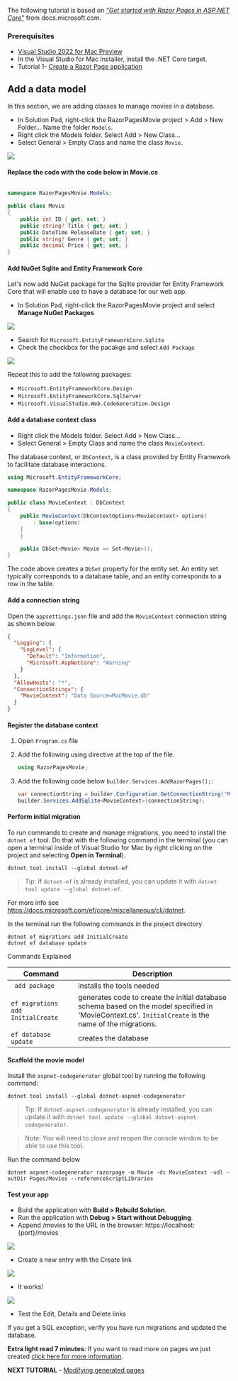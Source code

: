 The following tutorial is based on [*"Get started with Razor Pages in ASP.NET Core"*](https://docs.microsoft.com/aspnet/core/tutorials/razor-pages/razor-pages-start) from docs.microsoft.com.

### Prerequisites

* [Visual Studio 2022 for Mac Preview](https://visualstudio.microsoft.com/vs/mac/preview/?wt.mc_id=adw-brand&gclid=Cj0KCQjwqYfWBRDPARIsABjQRYwLe3b9dJMixA98s8nS8QfuNBKGsiRVRXzB93fe4E27LGK5KLrGcnYaAgdREALw_wcB)
* In the Visual Studio for Mac Installer, install the .NET Core target.
* Tutorial 1- [Create a Razor Page application](../1-Create%20a%20Razor%20Page/Create-a-Razorpage-VSMac.md)

## Add a data model
In this section, we are adding classes to manage movies in a database.

* In Solution Pad, right-click the RazorPagesMovie project > Add > New Folder... Name the folder `Models`.
* Right click the Models folder. Select Add > New Class...
* Select General > Empty Class and name the class `Movie`.

![](images/addclass-vsmac.png)

#### Replace the code with the code below in Movie.cs

```csharp

namespace RazorPagesMovie.Models;

public class Movie
{
    public int ID { get; set; }
    public string? Title { get; set; }
    public DateTime ReleaseDate { get; set; }
    public string? Genre { get; set; }
    public decimal Price { get; set; }
}
```

#### Add NuGet Sqlite and Entity Framework Core

Let's now add NuGet package for the Sqlite provider for Entity Framework Core that will enable use to have a database for our web app.

* In Solution Pad, right-click the RazorPagesMovie project and select **Manage NuGet Packages**

![](images/add-package-menu-vsmac.png)

* Search for `Microsoft.EntityFrameworkCore.Sqlite`
* Check the checkbox for the pacakge and select `Add Package`

![](images/add-package-vsmac.png)

Repeat this to add the following packages:
* `Microsoft.EntityFrameworkCore.Design`
* `Microsoft.EntityFrameworkCore.SqlServer`
* `Microsoft.VisualStudio.Web.CodeGeneration.Design`

#### Add a database context class

* Right click the Models folder. Select Add > New Class...
* Select General > Empty Class and name the class `MovieContext`.

The database context, or `DbContext`, is a class provided by Entity Framework to facilitate database interactions.

``` cs
using Microsoft.EntityFrameworkCore;

namespace RazorPagesMovie.Models;

public class MovieContext : DbContext 
{
    public MovieContext(DbContextOptions<MovieContext> options) 
        : base(options) 
    {
    }

    public DbSet<Movie> Movie => Set<Movie>();
}
```
The code above creates a `DbSet`  property for the entity set. An entity set typically corresponds to a database table, and an entity corresponds to a row in the table.

#### Add a connection string

Open the `appsettings.json` file and add the `MovieContext` connection string as shown below.
``` json
{
  "Logging": {
    "LogLevel": {
      "Default": "Information",
      "Microsoft.AspNetCore": "Warning"
    }
  },
  "AllowHosts": "*",
  "ConnectionStrings": {
    "MovieContext": "Data Source=MvcMovie.db"
  }
}
```
#### Register the database context
1. Open `Program.cs` file
2. Add the following using directive at the top of the file.

   ```cs
   using RazorPagesMovie;
   ```

3. Add the following code below `builder.Services.AddRazorPages();`:

    ``` cs
    var connectionString = builder.Configuration.GetConnectionString("MovieContext");
    builder.Services.AddSqlite<MovieContext>(connectionString);
    ```

#### Perform initial migration

To run commands to create and manage migrations, you need to install the `dotnet ef` tool. Do that with the following command in the terminal (you can open a terminal inside of Visual Studio for Mac by right clicking on the project and selecting **Open in Terminal**).

```console
dotnet tool install --global dotnet-ef
```

> Tip:
> If `dotnet-ef` is already installed, you can update it with `dotnet tool update --global dotnet-ef`.

For more info see https://docs.microsoft.com/ef/core/miscellaneous/cli/dotnet.

In the terminal run the following commands in the project directory
 ```console
dotnet ef migrations add InitialCreate
dotnet ef database update
```
Commands Explained

| Command       |Description       |
| ------------- |-------------|
| ` add package`    | installs the tools needed |
| `ef migrations add InitialCreate`     | generates code to create the initial database schema based on the model specified in 'MovieContext.cs'. `InitialCreate` is the name of the migrations. |  
|`ef database update` | creates the database      |

#### Scaffold the movie model

Install the `aspnet-codegenerator` global tool by running the following command:

 ```console
dotnet tool install --global dotnet-aspnet-codegenerator
```

> Tip:
> If `dotnet-aspnet-codegenerator` is already installed, you can update it with `dotnet tool update --global dotnet-aspnet-codegenerator`.

> Note: 
> You will need to close and reopen the console window to be able to use this tool.

Run the command below

`dotnet aspnet-codegenerator razorpage -m Movie -dc MovieContext -udl -outDir Pages/Movies --referenceScriptLibraries`

#### Test your app
* Build the application with **Build > Rebuild Solution**.
* Run the application with **Debug > Start without Debugging**.
* Append /movies to the URL in the browser: https://localhost:{port}/movies

![](images/moviespage.PNG)

* Create a new entry with the Create link

![](images/createnew.PNG)

* It works!

![](images/newentry.PNG)

* Test the Edit, Details and Delete links
  
If you get a SQL exception, verify you have run migrations and updated the database.

**Extra light read 7 minutes**: If you want to read more on pages we just created [click here for more information](https://docs.microsoft.com/aspnet/core/tutorials/razor-pages/page).

**NEXT TUTORIAL** - [Modifying generated pages](../3-Update%20Pages/update-VSMac.md)
